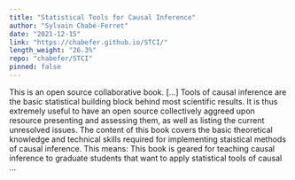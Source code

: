 ```yaml
---
title: "Statistical Tools for Causal Inference"
author: "Sylvain Chabé-Ferret"
date: "2021-12-15"
link: "https://chabefer.github.io/STCI/"
length_weight: "26.3%"
repo: "chabefer/STCI"
pinned: false
---
```


This is an open source collaborative book. [...] Tools of causal inference are the basic statistical building block behind most scientific results.
It is thus extremely useful to have an open source collectively aggreed upon resource presenting and assessing them, as well as listing the current unresolved issues.
The content of this book covers the basic theoretical knowledge and technical skills required for implementing staistical methods of causal inference.
This means: This book is geared for teaching causal inference to graduate students that want to apply statistical tools of causal ...
